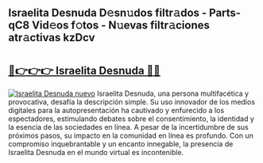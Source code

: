 ## Israelita Desnuda D𝚎sn𝚞dos filtr𝚊dos - Parts-qC8 Vid𝚎os f𝚘tos - N𝚞evas filtr𝚊ciones atr𝚊ctivas kzDcv

# <h2><a href="http://mb0lug.tromn.icu/?c=Israelita+Desnuda">🔗👉👉👉 Israelita Desnuda 🔗🔗</a></h2>

[![Israelita Desnuda nuevo](https://i.imgur.com/pEAQMta.gif)](http://mb0lug.tromn.icu/?c=Israelita+Desnuda)
Israelita Desnuda, una persona multifacética y provocativa, desafía la descripción simple. Su uso innovador de los medios digitales para la autopresentación ha cautivado y enfurecido a los espectadores, estimulando debates sobre el consentimiento, la identidad y la esencia de las sociedades en línea. A pesar de la incertidumbre de sus próximos pasos, su impacto en la comunidad en línea es profundo. Con un compromiso inquebrantable y un encanto innegable, la presencia de Israelita Desnuda en el mundo virtual es incontenible.
